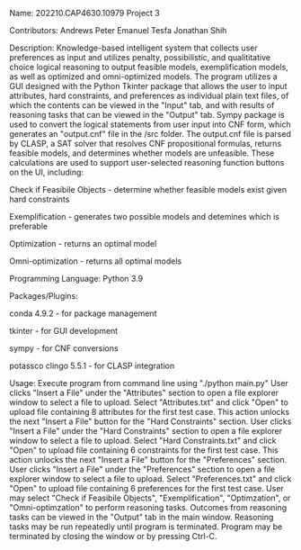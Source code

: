 Name: 202210.CAP4630.10979 Project 3

Contributors:
Andrews Peter
Emanuel Tesfa
Jonathan Shih

Description: 
Knowledge-based intelligent system that collects user preferences as input and utilizes penalty, possibilistic, and qualititative choice logical reasoning to output feasible models, exemplification models, as well as optimized and omni-optimized models. The program utilizes a GUI designed with the Python Tkinter package that allows the user to input attributes, hard constraints, and preferences as individual plain text files, of which the contents can be viewed in the "Input" tab, and with results of reasoning tasks that can be viewed in the "Output" tab. Sympy package is used to convert the logical statements from user input into CNF form, which generates an "output.cnf" file in the /src folder. The output.cnf file is parsed by CLASP, a SAT solver that resolves CNF propositional formulas, returns feasible models, and determines whether models are unfeasible. These calculations are used to support user-selected reasoning function buttons on the UI, including:

Check if Feasibile Objects - determine whether feasible models exist given hard constraints

Exemplification - generates two possible models and detemines which is preferable

Optimization - returns an optimal model

Omni-optimization - returns all optimal models

Programming Language: Python 3.9

Packages/Plugins: 

conda 4.9.2 - for package management

tkinter - for GUI development

sympy - for CNF conversions

potassco clingo 5.5.1 - for CLASP integration


Usage:
Execute program from command line using "./python main.py"
User clicks "Insert a File" under the "Attributes" section to open a file explorer window to select a file to upload.
Select "Attributes.txt" and click "Open" to upload file containing 8 attributes for the first test case.
This action unlocks the next "Insert a File" button for the "Hard Constraints" section.
User clicks "Insert a File" under the "Hard Constraints" section to open a file explorer window to select a file to upload.
Select "Hard Constraints.txt" and click "Open" to upload file containing 6 constraints for the first test case. 
This action unlocks the next "Insert a File" button for the "Preferences" section.
User clicks "Insert a File" under the "Preferences" section to open a file explorer window to select a file to upload.
Select "Preferences.txt" and click "Open" to upload file containing 6 preferences for the first test case.
User may select "Check if Feasibile Objects", "Exemplification", "Optimzation", or "Omni-optimzation" to perform reasoning tasks.
Outcomes from reasoning tasks can be viewed in the "Output" tab in the main window.
Reasoning tasks may be run repeatedly until program is terminated.
Program may be terminated by closing the window or by pressing Ctrl-C.

